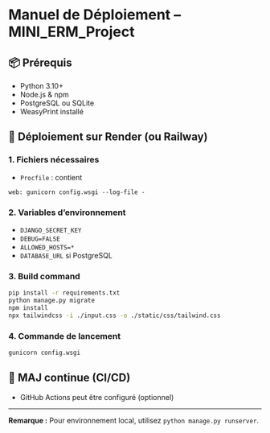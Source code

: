 # Manuel de Déploiement – MINI_ERM_Project

## 📦 Prérequis
- Python 3.10+
- Node.js & npm
- PostgreSQL ou SQLite
- WeasyPrint installé

## 🚀 Déploiement sur Render (ou Railway)

### 1. Fichiers nécessaires
- `Procfile` : contient
```
web: gunicorn config.wsgi --log-file -
```

### 2. Variables d’environnement
- `DJANGO_SECRET_KEY`
- `DEBUG=FALSE`
- `ALLOWED_HOSTS=*`
- `DATABASE_URL` si PostgreSQL

### 3. Build command
```bash
pip install -r requirements.txt
python manage.py migrate
npm install
npx tailwindcss -i ./input.css -o ./static/css/tailwind.css
```

### 4. Commande de lancement
```bash
gunicorn config.wsgi
```

## 🔁 MAJ continue (CI/CD)
- GitHub Actions peut être configuré (optionnel)

---

**Remarque :** Pour environnement local, utilisez `python manage.py runserver`.